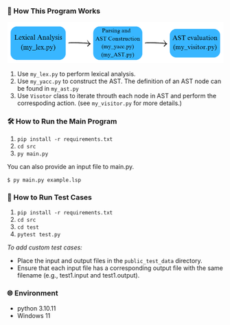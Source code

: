 ### 🚀 How This Program Works
![alt text](image.png)
1. Use `my_lex.py` to perform lexical analysis.
2. Use `my_yacc.py` to construct the AST. The definition of an AST node can be found in `my_ast.py` 
3. Use `Visotor` class to iterate throuth each node in AST and perform the correspoding action. (see `my_visitor.py` for more details.)


### 🛠️ How to Run the Main Program
1. `pip install -r requirements.txt`
2. `cd src`
3. `py main.py`

You can also provide an input file to main.py.

    $ py main.py example.lsp

### 🧪 How to Run Test Cases
1. `pip install -r requirements.txt`
2. `cd src`
3. `cd test`
4. `pytest test.py`


*To add custom test cases:*

- Place the input and output files in the `public_test_data` directory.
- Ensure that each input file has a corresponding output file with the same filename (e.g., test1.input and test1.output).

### 🌐 Environment
- python 3.10.11
- Windows 11